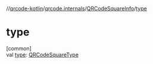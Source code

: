 //[qrcode-kotlin](../../../index.md)/[qrcode.internals](../index.md)/[QRCodeSquareInfo](index.md)/[type](type.md)

# type

[common]\
val [type](type.md): [QRCodeSquareType](../-q-r-code-square-type/index.md)
